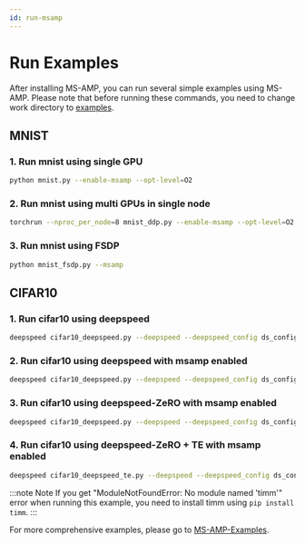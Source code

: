 ```yaml
---
id: run-msamp
---
```


# Run Examples

After installing MS-AMP, you can run several simple examples using MS-AMP. Please note that before running these commands, you need to change work directory to [examples](https://github.com/Azure/MS-AMP/tree/main/examples).

## MNIST

### 1. Run mnist using single GPU

```bash
python mnist.py --enable-msamp --opt-level=O2
```

### 2. Run mnist using multi GPUs in single node

```bash
torchrun --nproc_per_node=8 mnist_ddp.py --enable-msamp --opt-level=O2
```

### 3. Run mnist using FSDP

```bash
python mnist_fsdp.py --msamp
```

## CIFAR10

### 1. Run cifar10 using deepspeed

```bash
deepspeed cifar10_deepspeed.py --deepspeed --deepspeed_config ds_config.json
```

### 2. Run cifar10 using deepspeed with msamp enabled

```bash
deepspeed cifar10_deepspeed.py --deepspeed --deepspeed_config ds_config_msamp.json
```

### 3. Run cifar10 using deepspeed-ZeRO with msamp enabled

```bash
deepspeed cifar10_deepspeed.py --deepspeed --deepspeed_config ds_config_zero_msamp.json
```

### 4. Run cifar10 using deepspeed-ZeRO + TE with msamp enabled

```bash
deepspeed cifar10_deepspeed_te.py --deepspeed --deepspeed_config ds_config_zero_te_msamp.json
```
:::note Note
If you get "ModuleNotFoundError: No module named 'timm'" error when running this example, you need to install timm using `pip install timm`.
:::

For more comprehensive examples, please go to [MS-AMP-Examples](https://github.com/Azure/MS-AMP-Examples).
